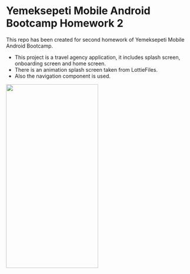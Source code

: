 # Yemeksepeti Mobile Android Bootcamp Homework 2

This repo has been created for second homework of Yemeksepeti Mobile Android Bootcamp.

* This project is a travel agency application, it includes splash screen, onboarding screen and home screen.
* There is an animation splash screen taken from LottieFiles.
* Also the navigation component is used.

<img src="https://user-images.githubusercontent.com/71497349/126004528-d1dfd31e-f01e-4020-bf70-f134eac08c85.gif" width="250" height="500" />

